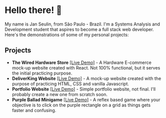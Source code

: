 # Hello there! 👋

My name is Jan Seulin, from São Paulo - Brazil. I'm a Systems Analysis and Development student that aspires to become a full stack web developer. Here's the demonstrations of some of my personal projects:

## Projects
- **The Wired Hardware Store** [[Live Demo]](https://janseulin.github.io/TheWired/#/) - A Hardware E-commerce mock-up website created with React. Not 100% functional, but it serves the initial practicing purpose. 
- **DeliverKing Website** [[Live Demo]](https://janseulin.github.io/delivery-website--mock-up/) - A mock-up website created with the purpose of practicing HTML, CSS and vanilla Javascript.
-  **Portfolio Website** [[Live Demo]](https://janseulin.github.io/portfolio-website/) - Simple portfolio website, not final. I'll probably create a new one from scratch soon.
-  **Purple Ballad Minigame** [[Live Demo]](https://janseulin.github.io/purple-ballad--minigame/) - A reflex based game where your objective is to click on the purple rectangle on a grid as things gets faster and confusing.



<!---
JanSeulin/JanSeulin is a ✨ special ✨ repository because its `README.md` (this file) appears on your GitHub profile.
You can click the Preview link to take a look at your changes.
--->
